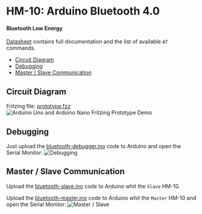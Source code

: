 # HM-10: Arduino Bluetooth 4.0

#### Bluetooth Low Energy

[Datasheet](https://github.com/gbaptista/hm-10-bluetooth-4-ble-arduino/blob/master/datasheet.pdf) contains full documentation and the list of available `AT` commands.

* [Circuit Diagram](#circuit-diagram)
* [Debugging](#debugging)
* [Master / Slave Communication](#master-slave-communication)

## Circuit Diagram
Fritzing file: [prototype.fzz](https://github.com/gbaptista/hm-10-bluetooth-4-ble-arduino/raw/master/prototype.fzz)
![Arduino Uno and Arduino Nano Fritzing Prototype Demo](https://github.com/gbaptista/hm-10-bluetooth-4-ble-arduino/raw/master/images/prototype_bb.png)

## Debugging
Just upload the [bluetooth-debugger.ino](https://github.com/gbaptista/hm-10-bluetooth-4-ble-arduino/blob/master/bluetooth-debugger/bluetooth-debugger.ino) code to Arduino and open the Serial Monitor:
![Debugging](https://github.com/gbaptista/hm-10-bluetooth-4-ble-arduino/raw/master/images/debugger.png)

## Master / Slave Communication
Upload the [bluetooth-slave.ino](https://github.com/gbaptista/hm-10-bluetooth-4-ble-arduino/blob/master/bluetooth-slave/bluetooth-slave.ino) code to Arduino whit the `Slave` HM-10.

Upload the [bluetooth-master.ino](https://github.com/gbaptista/hm-10-bluetooth-4-ble-arduino/blob/master/bluetooth-master/bluetooth-master.ino) code to Arduino whit the `Master` HM-10 and open the Serial Monitor:
![Master / Slave](https://github.com/gbaptista/hm-10-bluetooth-4-ble-arduino/raw/master/images/master-slave.png)
